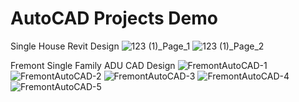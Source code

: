 # AutoCAD Projects Demo
Single House Revit Design
![123 (1)_Page_1](https://user-images.githubusercontent.com/69872931/183787043-3ae520f6-fe3c-4442-8122-de43f467be31.jpg)
![123 (1)_Page_2](https://user-images.githubusercontent.com/69872931/183787036-daed7d5b-30bb-4285-ae97-c9b0b071e6c1.jpg)

Fremont Single Family ADU CAD Design
![FremontAutoCAD-1](https://user-images.githubusercontent.com/69872931/183787485-79e88ac6-c98f-4e65-9274-21a8143ec39d.jpg)
![FremontAutoCAD-2](https://user-images.githubusercontent.com/69872931/183787496-0d7bb451-a188-43d6-89db-89dbfb5a9b74.jpg)
![FremontAutoCAD-3](https://user-images.githubusercontent.com/69872931/183787501-adea6973-3209-4d2b-b0ea-e62d8de79d4c.jpg)
![FremontAutoCAD-4](https://user-images.githubusercontent.com/69872931/183787505-889d5b12-09a1-4ee8-91c0-8c356438d877.jpg)
![FremontAutoCAD-5](https://user-images.githubusercontent.com/69872931/183787508-0d5b55c2-bf95-4b5c-afd9-d5c91d866885.jpg)
